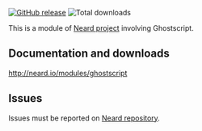[![GitHub release](https://img.shields.io/github/release/crazy-max/neard-tool-ghostscript.svg?style=flat-square)](https://github.com/crazy-max/neard-tool-ghostscript/releases/latest)
![Total downloads](https://img.shields.io/github/downloads/crazy-max/neard-tool-ghostscript/total.svg?style=flat-square)

This is a module of [Neard project](https://github.com/crazy-max/neard) involving Ghostscript.

## Documentation and downloads

http://neard.io/modules/ghostscript

## Issues

Issues must be reported on [Neard repository](https://github.com/crazy-max/neard/issues).
